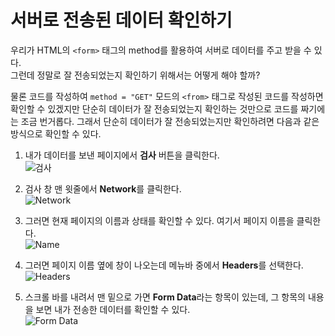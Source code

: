 # 서버로 전송된 데이터 확인하기
  
우리가 HTML의 `<form>` 태그의 method를 활용하여 서버로 데이터를 주고 받을 수 있다.  
그런데 정말로 잘 전송되었는지 확인하기 위해서는 어떻게 해야 할까?  
  
물론 코드를 작성하여 `method = "GET"` 모드의 `<from>` 태그로 작성된 코드를 작성하면 확인할 수 있겠지만 단순히 데이터가 잘 전송되었는지 확인하는 것만으로 코드를 짜기에는 조금 번거롭다. 그래서 단순히 데이터가 잘 전송되었는지만 확인하려면 다음과 같은 방식으로 확인할 수 있다.  
  
1. 내가 데이터를 보낸 페이지에서 **검사** 버튼을 클릭한다.  
![검사](https://user-images.githubusercontent.com/51042546/79425044-163ffd80-7ffc-11ea-95f7-647f029c0402.JPG)  
  
2. 검사 창 맨 윗줄에서 **Network**를 클릭한다.  
![Network](https://user-images.githubusercontent.com/51042546/79425216-5606e500-7ffc-11ea-8596-6ac6e4cb7188.JPG)  
  
3. 그러면 현재 페이지의 이름과 상태를 확인할 수 있다. 여기서 페이지 이름을 클릭한다.  
![Name](https://user-images.githubusercontent.com/51042546/79425354-89e20a80-7ffc-11ea-8c22-dac91a0d4c92.JPG)  
  
4. 그러면 페이지 이름 옆에 창이 나오는데 메뉴바 중에서 **Headers**를 선택한다.  
![Headers](https://user-images.githubusercontent.com/51042546/79425446-abdb8d00-7ffc-11ea-8cac-2808944db9a6.JPG)  
  
5. 스크롤 바를 내려서 맨 밑으로 가면 **Form Data**라는 항목이 있는데, 그 항목의 내용을 보면 내가 전송한 데이터를 확인할 수 있다.  
![Form Data](https://user-images.githubusercontent.com/51042546/79425559-d6c5e100-7ffc-11ea-84fd-fbe9e2acf4c8.JPG)